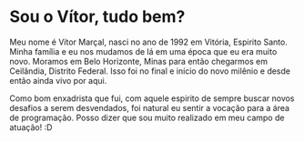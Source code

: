 # Sou o Vítor, tudo bem?

Meu nome é Vítor Marçal, nasci no ano de 1992 em Vitória, Espirito Santo. Minha família e eu nos mudamos de lá em uma 
época que eu era muito novo. Moramos em Belo Horizonte, Minas para então chegarmos em  Ceilândia, Distrito Federal.
Isso foi no final e início do novo milênio e desde então ainda vivo por aqui.

Como bom enxadrista que fui, com aquele espirito de sempre buscar novos desafios a serem desvendados, foi natural eu sentir 
a vocação para a área de programação. Posso dizer que sou muito realizado em meu campo de atuação! :D
